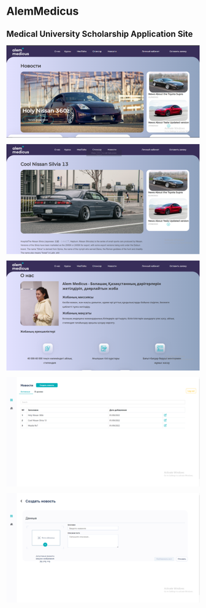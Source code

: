 # AlemMedicus
## Medical University Scholarship Application Site

![](Images/alemmed-mainPage.PNG)

![](Images/alemmed-NewsPage.PNG)

![](Images/alemmed-faqsPage.PNG)

![](Images/alemmed-adminPage.PNG)

![](Images/alemmed-createNewsPage.PNG)
